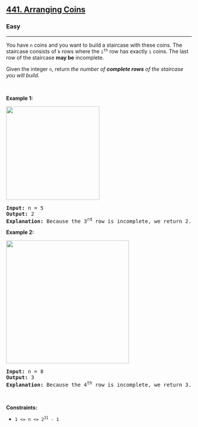 <h2><a href="https://leetcode.com/problems/arranging-coins/">441. Arranging Coins</a></h2><h3>Easy</h3><hr><div style="user-select: auto;"><p style="user-select: auto;">You have <code style="user-select: auto;">n</code> coins and you want to build a staircase with these coins. The staircase consists of <code style="user-select: auto;">k</code> rows where the <code style="user-select: auto;">i<sup style="user-select: auto;">th</sup></code> row has exactly <code style="user-select: auto;">i</code> coins. The last row of the staircase <strong style="user-select: auto;">may be</strong> incomplete.</p>

<p style="user-select: auto;">Given the integer <code style="user-select: auto;">n</code>, return <em style="user-select: auto;">the number of <strong style="user-select: auto;">complete rows</strong> of the staircase you will build</em>.</p>

<p style="user-select: auto;">&nbsp;</p>
<p style="user-select: auto;"><strong style="user-select: auto;">Example 1:</strong></p>
<img alt="" src="https://assets.leetcode.com/uploads/2021/04/09/arrangecoins1-grid.jpg" style="width: 253px; height: 253px; user-select: auto;">
<pre style="user-select: auto;"><strong style="user-select: auto;">Input:</strong> n = 5
<strong style="user-select: auto;">Output:</strong> 2
<strong style="user-select: auto;">Explanation:</strong> Because the 3<sup style="user-select: auto;">rd</sup> row is incomplete, we return 2.
</pre>

<p style="user-select: auto;"><strong style="user-select: auto;">Example 2:</strong></p>
<img alt="" src="https://assets.leetcode.com/uploads/2021/04/09/arrangecoins2-grid.jpg" style="width: 333px; height: 333px; user-select: auto;">
<pre style="user-select: auto;"><strong style="user-select: auto;">Input:</strong> n = 8
<strong style="user-select: auto;">Output:</strong> 3
<strong style="user-select: auto;">Explanation:</strong> Because the 4<sup style="user-select: auto;">th</sup> row is incomplete, we return 3.
</pre>

<p style="user-select: auto;">&nbsp;</p>
<p style="user-select: auto;"><strong style="user-select: auto;">Constraints:</strong></p>

<ul style="user-select: auto;">
	<li style="user-select: auto;"><code style="user-select: auto;">1 &lt;= n &lt;= 2<sup style="user-select: auto;">31</sup> - 1</code></li>
</ul>
</div>